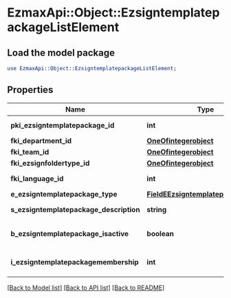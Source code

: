 # EzmaxApi::Object::EzsigntemplatepackageListElement

## Load the model package
```perl
use EzmaxApi::Object::EzsigntemplatepackageListElement;
```

## Properties
Name | Type | Description | Notes
------------ | ------------- | ------------- | -------------
**pki_ezsigntemplatepackage_id** | **int** | The unique ID of the Ezsigntemplatepackage | 
**fki_department_id** | [**OneOfintegerobject**](OneOfintegerobject.md) |  | 
**fki_team_id** | [**OneOfintegerobject**](OneOfintegerobject.md) |  | 
**fki_ezsignfoldertype_id** | [**OneOfintegerobject**](OneOfintegerobject.md) |  | 
**fki_language_id** | **int** | The unique ID of the Language.  Valid values:  |Value|Description| |-|-| |1|French| |2|English| | 
**e_ezsigntemplatepackage_type** | [**FieldEEzsigntemplatepackageType**](FieldEEzsigntemplatepackageType.md) |  | 
**s_ezsigntemplatepackage_description** | **string** | The description of the Ezsigntemplatepackage | 
**b_ezsigntemplatepackage_isactive** | **boolean** | Whether the Ezsigntemplatepackage is active or not | 
**i_ezsigntemplatepackagemembership** | **int** | The total number of Ezsigntemplatepackagemembership in the Ezsigntemplatepackage | 

[[Back to Model list]](../README.md#documentation-for-models) [[Back to API list]](../README.md#documentation-for-api-endpoints) [[Back to README]](../README.md)


